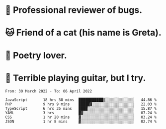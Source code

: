 # 🐛 Professional reviewer of bugs.
# 🐱 Friend of a cat (his name is Greta).
# 📜 Poetry lover.
# 🎸 Terrible playing guitar, but I try.

<!--START_SECTION:waka-->

```text
From: 30 March 2022 - To: 06 April 2022

JavaScript       18 hrs 38 mins  ███████████▒░░░░░░░░░░░░░   44.86 %
PHP              9 hrs 9 mins    █████▓░░░░░░░░░░░░░░░░░░░   22.03 %
TypeScript       6 hrs 35 mins   ████░░░░░░░░░░░░░░░░░░░░░   15.87 %
YAML             3 hrs           █▓░░░░░░░░░░░░░░░░░░░░░░░   07.24 %
CSS              1 hr 20 mins    ▓░░░░░░░░░░░░░░░░░░░░░░░░   03.24 %
JSON             1 hr 8 mins     ▓░░░░░░░░░░░░░░░░░░░░░░░░   02.74 %
```

<!--END_SECTION:waka-->

